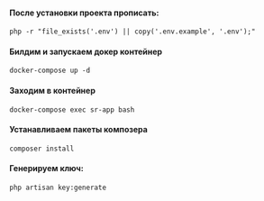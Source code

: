 #### После установки проекта прописать:

`php -r "file_exists('.env') || copy('.env.example', '.env');"
`
#### Билдим и запускаем докер контейнер

`docker-compose up -d
`
#### Заходим в контейнер

`docker-compose exec sr-app bash`

#### Устанавливаем пакеты композера

`composer install`

#### Генерируем ключ:

`php artisan key:generate`